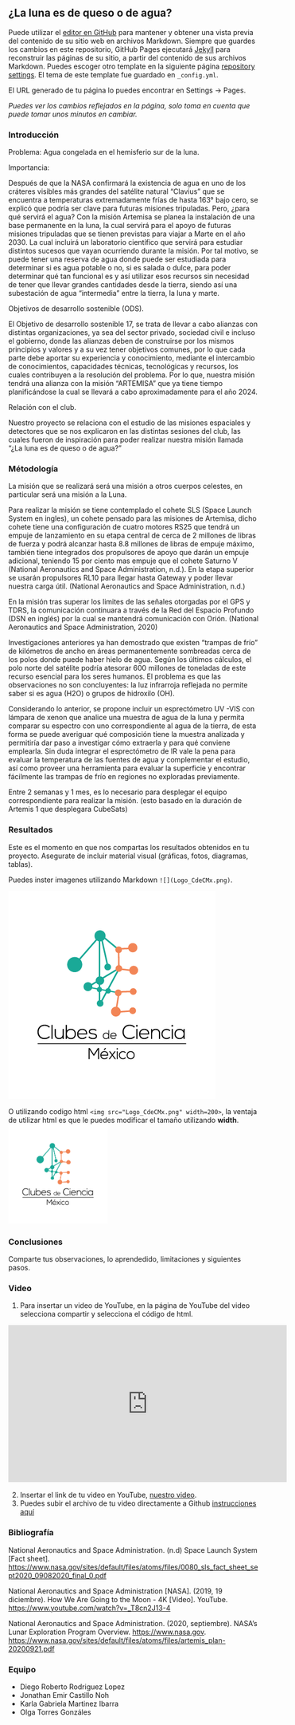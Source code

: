 ## ¿La luna es de queso o de agua?


Puede utilizar el [editor en GitHub](https://github.com/CdeCMx-org/templates_paginaweb/edit/main/README.md) para mantener y obtener una vista previa del contenido de su sitio web en archivos Markdown. Siempre que guardes los cambios en este repositorio, GitHub Pages ejecutará [Jekyll](https://jekyllrb.com/) para reconstruir las páginas de su sitio, a partir del contenido de sus archivos Markdown. Puedes escoger otro template en la siguiente página [repository settings](https://github.com/CdeCMx-org/templates_paginaweb/settings/pages). El tema de este template fue guardado en `_config.yml`.

El URL generado de tu página lo puedes encontrar en Settings -> Pages. 

*Puedes ver los cambios reflejados en la página, solo toma en cuenta que puede tomar unos minutos en cambiar.*

### Introducción

Problema: Agua congelada en el hemisferio sur de la luna.  

Importancia:

Después de que la NASA confirmará la existencia de agua en uno de los cráteres visibles más grandes del satélite natural “Clavius” que se encuentra a temperaturas extremadamente frías de hasta 163° bajo cero, se explicó que podría ser clave para futuras misiones tripuladas. Pero, ¿para qué servirá el agua?
Con la misión Artemisa se planea la instalación de una base permanente en la luna, la cual servirá para el apoyo de futuras misiones tripuladas que se tienen previstas para viajar a Marte en el año 2030. La cual incluirá un laboratorio científico que servirá para estudiar distintos sucesos que vayan ocurriendo durante la misión. Por tal motivo, se puede tener una reserva de agua donde puede ser estudiada para determinar si es agua potable o no, si es salada o dulce, para poder determinar qué tan funcional es y así utilizar esos recursos sin necesidad de tener que llevar grandes cantidades desde la tierra, siendo así una subestación de agua “intermedia” entre la tierra, la luna y marte. 

Objetivos de desarrollo sostenible (ODS).

El Objetivo de desarrollo sostenible 17, se trata de llevar a cabo alianzas con distintas organizaciones, ya sea del sector privado, sociedad civil e incluso el gobierno, donde las alianzas deben de construirse por los mismos principios y valores y a su vez tener objetivos comunes, por lo que cada parte debe aportar su experiencia y conocimiento, mediante el intercambio de conocimientos, capacidades técnicas, tecnológicas y recursos, los cuales contribuyen a la resolución del problema. Por lo que, nuestra misión tendrá una alianza con la misión “ARTEMISA” que ya tiene tiempo planificándose la cual se llevará a cabo aproximadamente para el año 2024.

Relación con el club.

Nuestro proyecto se relaciona con el estudio de las misiones espaciales y detectores que se nos explicaron en las distintas sesiones del club, las cuales fueron de inspiración para poder realizar nuestra misión llamada “¿La luna es de queso o de agua?”



### Métodología
La misión que se realizará será una misión a otros cuerpos celestes, en particular será una misión a la Luna. 

Para realizar la misión se tiene contemplado el cohete SLS (Space Launch System en ingles), un cohete pensado para las misiones de Artemisa, dicho cohete tiene una configuración de cuatro motores RS25 que tendrá un empuje de lanzamiento en su etapa central de cerca de 2 millones de libras de fuerza  y podrá alcanzar hasta 8.8 millones de libras de empuje máximo, también tiene integrados dos propulsores de apoyo que darán un empuje adicional, teniendo 15 por ciento mas empuje que el  cohete Saturno V (National Aeronautics and Space Administration, n.d.).
En la etapa superior se usarán propulsores RL10 para llegar hasta Gateway y poder llevar nuestra carga útil. (National Aeronautics and Space Administration, n.d.)

En la misión tras superar los limites de las señales otorgadas por el GPS y TDRS, la comunicación continuara a través de la Red del Espacio Profundo (DSN en inglés) por la cual se mantendrá comunicación con Orión.  (National Aeronautics and Space Administration, 2020)

Investigaciones anteriores ya han demostrado que existen “trampas de frío” de kilómetros de ancho en áreas permanentemente sombreadas cerca de los polos donde puede haber hielo de agua. Según los últimos cálculos, el polo norte del satélite podría atesorar 600 millones de toneladas de este recurso esencial para los seres humanos. El problema es que las observaciones no son concluyentes: la luz infrarroja reflejada no permite saber si es agua (H2O) o grupos de hidroxilo (OH).

Considerando lo anterior, se propone incluir un esprectómetro UV -VIS con lámpara de xenon que analice una muestra de agua de la luna y permita comparar su espectro con uno correspondiente al agua de la tierra, de esta forma se puede averiguar qué composición tiene la muestra analizada y permitiría dar paso a investigar cómo extraerla y para qué conviene emplearla. Sin duda integrar el esprectómetro de IR vale la pena para evaluar la temperatura de las fuentes de agua y complementar el estudio, así como proveer una herramienta para evaluar la superficie y encontrar fácilmente las trampas de frío en regiones no exploradas previamente.

Entre 2 semanas y 1 mes, es lo necesario para desplegar el equipo correspondiente para realizar la misión. (esto basado en la duración de Artemis 1 que desplegara CubeSats) 

### Resultados

Este es el momento en que nos compartas los resultados obtenidos en tu proyecto. Asegurate de incluir material visual (gráficas, fotos, diagramas, tablas). 

Puedes inster imagenes utilizando Markdown `![](Logo_CdeCMx.png)`.

![](Logo_CdeCMx.png)

O utilizando codigo html `<img src="Logo_CdeCMx.png" width=200>`, la ventaja de utilizar html es que le puedes modificar el tamaño utilizando **width**.
<img src="Logo_CdeCMx.png" width=200>


### Conclusiones

Comparte tus observaciones, lo aprendedido, limitaciones y siguientes pasos. 

### Video
 1. Para insertar un video de YouTube, en la página de YouTube del video selecciona compartir y selecciona el código de html.
 <iframe width="560" height="315" src="https://www.youtube.com/embed/PLj1-CMNERM" title="YouTube video player" frameborder="0" allow="accelerometer; autoplay; clipboard-write; encrypted-media; gyroscope; picture-in-picture" allowfullscreen></iframe>
 
 2. Insertar el link de tu video en YouTube, [nuestro video](https://youtu.be/rmXvlBPq24Q).
 4. Puedes subir el archivo de tu video directamente a Github [instrucciones aquí](https://stackoverflow.com/questions/4279611/how-to-embed-a-video-into-github-readme-md)
 
### Bibliografía 

National Aeronautics and Space Administration. (n.d) Space Launch System [Fact sheet].  https://www.nasa.gov/sites/default/files/atoms/files/0080_sls_fact_sheet_sept2020_09082020_final_0.pdf

National Aeronautics and Space Administration [NASA]. (2019, 19 diciembre). How We Are Going to the Moon - 4K [Vídeo]. YouTube. https://www.youtube.com/watch?v=_T8cn2J13-4

National Aeronautics and Space Administration. (2020, septiembre). NASA’s Lunar Exploration Program Overview. https://www.nasa.gov. https://www.nasa.gov/sites/default/files/atoms/files/artemis_plan-20200921.pdf

### Equipo

* Diego Roberto Rodriguez Lopez
* Jonathan Emir Castillo Noh
* Karla Gabriela Martinez Ibarra
* Olga Torres Gonzáles

